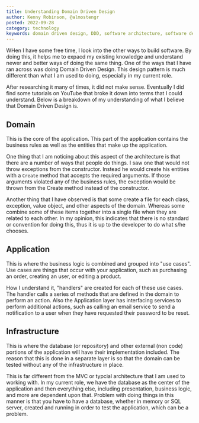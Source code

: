 ```yaml
---
title: Understanding Domain Driven Design
author: Kenny Robinson, @almostengr
posted: 2022-09-28
category: technology
keywords: domain driven design, DDD, software architecture, software design pattern, c#, programming
---
```


WHen I have some free time, I look into the other ways to build software. By doing this, it helps me to 
expacd my existing knowledge and understand newer and better ways of doing the same thing. 
One of the ways that I have ran across was doing Domain Driven Design. This design pattern is much 
different than what I am used to doing, especially in my current role.

After researching it many of times, it did not make sense. Eventually I did find some tutorials on YouTube
that broke it down into terms that I could understand. Below is a breakdown of my understanding of 
what I believe that Domain Driven Design is.

## Domain

This is the core of the application. This part of the application contains the business rules as well 
as the entities that make up the application. 

One thing that I am noticing about this aspect of the architecture is that there are a number of ways 
that people do things. I saw one that would not throw exceptions from the constructor. Instead he would 
create his entities with a ```Create``` method that accepts the required arguments. If those arguments 
violated any of the business rules, the exception would be thrown from the Create method instead of 
the constructor. 

Another thing that I have observed is that some create a file for each class, exception, value object, 
and other aspects of the domain. Whereas some combine some of these items together into a single file 
when they are related to each other. In my opinion, this indicates that there is no standard or 
convention for doing this, thus it is up to the developer to do what s/he chooses. 

## Application

This is where the business logic is combined and grouped into "use cases".  Use cases are things that 
occur with your application, such as purchasing an order, creating an user, or editing a product. 

How I understand it, "handlers" are created for each of these use cases. The handler calls a series 
of methods that are defined in the domain to perform an action. Also the Application layer has interfacing
services to perform additional actions, such as calling an email service to send a notification to a 
user when they have requested their password to be reset.



## Infrastructure

This is where the database (or repository) and other external (non code) portions of the application 
will have their implementation included. The reason that this is done in a separate layer is so that 
the domain can be tested without any of the infrastructure in place.

This is far different from the MVC or typcial architecture that I am used to working with. In my current
role, we have the database as the center of the application and then everything else, including presentation, 
business logic, and more are dependent upon that. Problem with doing things in this manner is that 
you have to have a database, whether in memory or SQL server, created and running in order to test 
the application, which can be a problem. 

